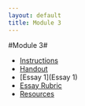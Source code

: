 ```yaml
---
layout: default
title: Module 3
---
```


#Module 3#


+ [Instructions](Instructions)
+ [Handout](Handout)
+ [Essay 1](Essay 1)
+ [Essay Rubric](Rubric)
+ [Resources](/Teaching/Intro/Resources/index.md 
)
